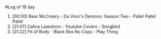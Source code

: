 #Log of 18 day

1. [00:00] Bear McCreary - Da Vinci's Demons: Season Two - Palle! Palle! Palle!
1. [21:07] Calina Lawrence - Youtube Covers - Songbird
1. [21:22] Fit of Body - Black Box No Cops - Play Thing

